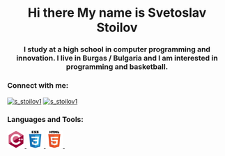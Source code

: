 <h1 align="center">Hi there My name is Svetoslav Stoilov</h1>
<h3 align="center">I study at a high school in computer programming and innovation. I live in Burgas / Bulgaria and I am interested in programming and basketball.</h3>

 

<h3 align="left">Connect with me:</h3>
<p align="left">
<a href="https://fb.com/Svetoslav Stoilov" target="blank"><img align="center" src="https://raw.githubusercontent.com/rahuldkjain/github-profile-readme-generator/master/src/images/icons/Social/facebook.svg" alt="s_stoilov1" height="30" width="40" /></a>
<a href="https://instagram.com/s_stoilov1" target="blank"><img align="center" src="https://raw.githubusercontent.com/rahuldkjain/github-profile-readme-generator/master/src/images/icons/Social/instagram.svg" alt="s_stoilov1" height="30" width="40" /></a>
</p>

 

<h3 align="left">Languages and Tools:</h3>
<p align="left"> <a href="https://www.w3schools.com/cpp/" target="_blank"> <img src="https://raw.githubusercontent.com/devicons/devicon/master/icons/cplusplus/cplusplus-original.svg" alt="cplusplus" width="40" height="40"/> </a> <a href="https://www.w3schools.com/css/" target="_blank"> <img src="https://raw.githubusercontent.com/devicons/devicon/master/icons/css3/css3-original-wordmark.svg" alt="css3" width="40" height="40"/> </a> <a href="https://www.w3.org/html/" target="_blank"> <img src="https://raw.githubusercontent.com/devicons/devicon/master/icons/html5/html5-original-wordmark.svg" alt="html5" width="40" height="40"/> </a>
<img src:https://cdn.dribbble.com/users/1292677/screenshots/6139167/avento_still_2x.gif?compress=1&resize=400x300 />

